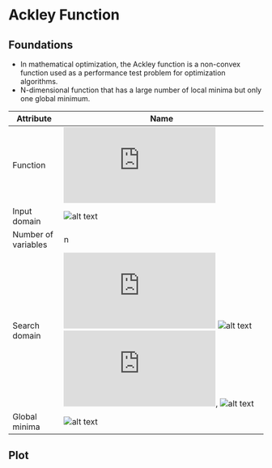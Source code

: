 # Ackley Function

## Foundations

- In mathematical optimization, the Ackley function is a non-convex function used as a performance test problem for optimization algorithms.
- N-dimensional function that has a large number of local minima but only one global minimum.

| Attribute              | Name          |
|------------------------|---------------|
| Function               | ![alt text](https://latex.codecogs.com/gif.latex?f(x)=-a) |
| Input domain           | ![alt text](https://latex.codecogs.com/gif.latex?x_i\in[-32.768,32.768]) |
| Number of variables    | n |
| Search domain          | ![alt text](https://latex.codecogs.com/gif.latex?-15) ![alt text](https://latex.codecogs.com/gif.latex?\leq) ![alt text](https://latex.codecogs.com/gif.latex?x_i), ![alt text](https://latex.codecogs.com/gif.latex?i=1,2,\ldots,n) |
| Global minima          | ![alt text](https://latex.codecogs.com/gif.latex?f(x^*)=0) |

## Plot
